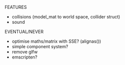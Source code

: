 FEATURES
- collisions (model_mat to world space, collider struct)
- sound

EVENTUAL/NEVER
- optimise maths/matrix with SSE? (alignas())
- simple component system?
- remove glfw
- emscripten?
